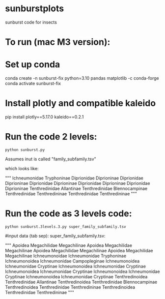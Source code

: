 # sunburstplots
sunburst code for insects


# To run (mac M3 version):

# Set up conda
conda create -n sunburst-fix python=3.10 pandas matplotlib -c conda-forge
conda activate sunburst-fix

# Install plotly and compatible kaleido              
pip install plotly==5.17.0 kaleido==0.2.1


# Run the code 2 levels:

`python sunburst.py`

Assumes inut is called "family_subfamily.tsv"

which looks like:

"""
Ichneumonidae	Tryphoninae
Diprionidae	Diprioninae
Diprionidae	Diprioninae
Diprionidae	Diprioninae
Diprionidae	Diprioninae
Diprionidae	Diprioninae
Tenthredinidae	Allantinae
Tenthredinidae	Blennocampinae
Tenthredinidae	Tenthredininae
Tenthredinidae	Tenthredininae
"""

# Run the code as 3 levels code:

`python sunburst.3levels.3.py super_family_subfamily.tsv`

#input data (tab sep):
super_family_subfamily.tsv:

"""
Apoidea Megachilidae    Megachilinae
Apoidea Megachilidae    Megachilinae
Apoidea Megachilidae    Megachilinae
Apoidea Megachilidae    Megachilinae
Ichneumonoidae  Ichneumonidae   Tryphoninae
Ichneumonoidea  Ichneumonidae   Campopleginae
Ichneumonoidea  Ichneumonidae   Cryptinae
Ichneumonoidea  Ichneumonidae   Cryptinae
Ichneumonoidea  Ichneumonidae   Cryptinae
Ichneumonoidea  Ichneumonidae   Cryptinae
Ichneumonoidea  Ichneumonidae   Cryptinae
Tenthredinoidea Tenthredinidae  Allantinae
Tenthredinoidea Tenthredinidae  Blennocampinae
Tenthredinoidea Tenthredinidae  Tenthredininae
Tenthredinoidea Tenthredinidae  Tenthredininae
"""


